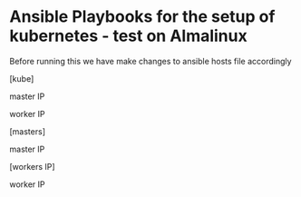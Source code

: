 # Ansible Playbooks for the setup of kubernetes - test on Almalinux
Before running this we have make changes to ansible hosts file accordingly

[kube]

master IP

worker IP

[masters]

master IP

[workers IP]

worker IP